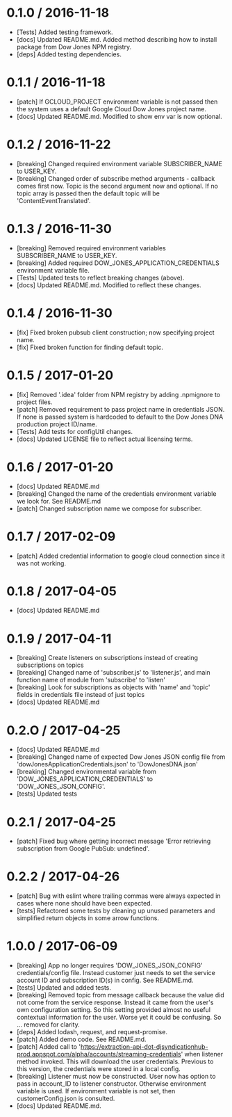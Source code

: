 
0.1.0 / 2016-11-18
==================
- [Tests] Added testing framework.
- [docs] Updated README.md. Added method describing how to install package from Dow Jones NPM registry.
- [deps] Added testing dependencies.

0.1.1 / 2016-11-18
==================
- [patch] If GCLOUD_PROJECT environment variable is not passed then the system uses a default Google Cloud Dow Jones project name.
- [docs] Updated README.md. Modified to show env var is now optional.

0.1.2 / 2016-11-22
==================
- [breaking] Changed required environment variable SUBSCRIBER_NAME to USER_KEY.
- [breaking] Changed order of subscribe method arguments - callback comes first now. Topic is the second argument now and optional. If no topic array is passed then the default topic will be 'ContentEventTranslated'.

0.1.3 / 2016-11-30
==================
- [breaking] Removed required environment variables SUBSCRIBER_NAME to USER_KEY.
- [breaking] Added required DOW_JONES_APPLICATION_CREDENTIALS environment variable file.
- [Tests] Updated tests to reflect breaking changes (above).
- [docs] Updated README.md. Modified to reflect these changes.

0.1.4 / 2016-11-30
==================
- [fix] Fixed broken pubsub client construction; now specifying project name.
- [fix] Fixed broken function for finding default topic.

0.1.5 / 2017-01-20
==================
- [fix] Removed '.idea' folder from NPM registry by adding .npmignore to project files.
- [patch] Removed requirement to pass project name in credentials JSON. If none is passed system is hardcoded to default to the Dow Jones DNA production project ID/name.
- [Tests] Add tests for configUtil changes.
- [docs] Updated LICENSE file to reflect actual licensing terms.

0.1.6 / 2017-01-20
==================
- [docs] Updated README.md
- [breaking] Changed the name of the credentials environment variable we look for. See README.md  
- [patch] Changed subscription name we compose for subscriber.

0.1.7 / 2017-02-09
==================
- [patch] Added credential information to google cloud connection since it was not working.

0.1.8 / 2017-04-05
==================
- [docs] Updated README.md

0.1.9 / 2017-04-11
==================
- [breaking] Create listeners on subscriptions instead of creating subscriptions on topics
- [breaking] Changed name of 'subscriber.js' to 'listener.js', and main function name of module from 'subscribe' to 'listen'
- [breaking] Look for subscriptions as objects with 'name' and 'topic' fields in credentials file instead of just topics
- [docs] Updated README.md

0.2.O / 2017-04-25
==================
- [docs] Updated README.md
- [breaking] Changed name of expected Dow Jones JSON config file from 'dowJonesApplicationCredentials.json' to 'DowJonesDNA.json'
- [breaking] Changed environmental variable from 'DOW_JONES_APPLICATION_CREDENTIALS' to 'DOW_JONES_JSON_CONFIG'.
- [tests] Updated tests

0.2.1 / 2017-04-25
==================
- [patch] Fixed bug where getting incorrect message 'Error retrieving subscription from Google PubSub: undefined'.

0.2.2 / 2017-04-26
==================
- [patch] Bug with eslint where trailing commas were always expected in cases where none should have been expected.
- [tests] Refactored some tests by cleaning up unused parameters and simplified return objects in some arrow functions.

1.0.0 / 2017-06-09
==================
- [breaking] App no longer requires 'DOW_JONES_JSON_CONFIG' credentials/config file. Instead customer just needs to set the service account ID and subscription ID(s) in config. See README.md.
- [tests] Updated and added tests.
- [breaking] Removed topic from message callback because the value did not come from the service response. Instead it came from the user's own configuration setting. So this setting provided almost no useful contextual information for the user. Worse yet it could be confusing. So ... removed for clarity.
- [deps] Added lodash, request, and request-promise.
- [patch] Added demo code. See README.md.
- [patch] Added call to 'https://extraction-api-dot-djsyndicationhub-prod.appspot.com/alpha/accounts/streaming-credentials' when listener method invoked. This will download the user credentials. Previous to this version, the credentials were stored in a local config.
- [breaking] Listener must now be constructed. User now has option to pass in account_ID to listener constructor. Otherwise environment variable is used. If environment variable is not set, then customerConfig.json is consulted.
- [docs] Updated README.md.
